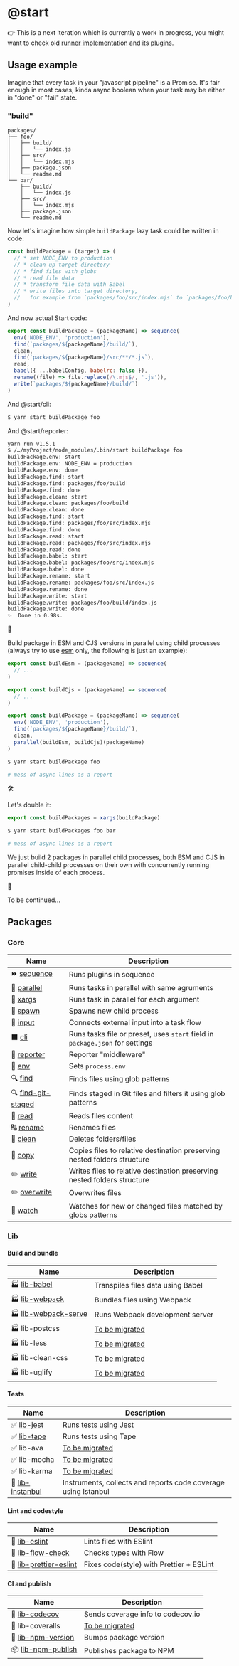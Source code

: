 # @start

👉 This is a next iteration which is currently a work in progress, you might want to check old [runner implementation](https://github.com/deepsweet/start/tree/old) and its [plugins](https://github.com/start-runner).

## Usage example

Imagine that every task in your "javascript pipeline" is a Promise. It's fair enough in most cases, kinda async boolean when your task may be either in "done" or "fail" state.

### "build"

```
packages/
├── foo/
│   ├── build/
│   │   └── index.js
│   ├── src/
│   │   └── index.mjs
│   ├── package.json
│   └── readme.md
└── bar/
    ├── build/
    │   └── index.js
    ├── src/
    │   └── index.mjs
    ├── package.json
    └── readme.md
```

Now let's imagine how simple `buildPackage` lazy task could be written in code:

```js
const buildPackage = (target) => (
  // * set NODE_ENV to production
  // * clean up target directory
  // * find files with globs
  // * read file data
  // * transform file data with Babel
  // * write files into target directory,
  //   for example from `packages/foo/src/index.mjs` to `packages/foo/build/index.js`
)
```

And now actual Start code:

```js
export const buildPackage = (packageName) => sequence(
  env('NODE_ENV', 'production'),
  find(`packages/${packageName}/build/`),
  clean,
  find(`packages/${packageName}/src/**/*.js`),
  read,
  babel({ ...babelConfig, babelrc: false }),
  rename((file) => file.replace(/\.mjs$/, '.js')),
  write(`packages/${packageName}/build/`)
)
```

And @start/cli:

```sh
$ yarn start buildPackage foo
```

And @start/reporter:

```sh
yarn run v1.5.1
$ /…/myProject/node_modules/.bin/start buildPackage foo
buildPackage.env: start
buildPackage.env: NODE_ENV = production
buildPackage.env: done
buildPackage.find: start
buildPackage.find: packages/foo/build
buildPackage.find: done
buildPackage.clean: start
buildPackage.clean: packages/foo/build
buildPackage.clean: done
buildPackage.find: start
buildPackage.find: packages/foo/src/index.mjs
buildPackage.find: done
buildPackage.read: start
buildPackage.read: packages/foo/src/index.mjs
buildPackage.read: done
buildPackage.babel: start
buildPackage.babel: packages/foo/src/index.mjs
buildPackage.babel: done
buildPackage.rename: start
buildPackage.rename: packages/foo/src/index.js
buildPackage.rename: done
buildPackage.write: start
buildPackage.write: packages/foo/build/index.js
buildPackage.write: done
✨  Done in 0.98s.
```

🤔

Build package in ESM and CJS versions in parallel using child processes (always try to use [esm](https://github.com/standard-things/esm) only, the following is just an example):


```js
export const buildEsm = (packageName) => sequence(
  // ...
)

export const buildCjs = (packageName) => sequence(
  // ...
)

export const buildPackage = (packageName) => sequence(
  env('NODE_ENV', 'production'),
  find(`packages/${packageName}/build/`),
  clean,
  parallel(buildEsm, buildCjs)(packageName)
)
```

```sh
$ yarn start buildPackage foo
```

```sh
# mess of async lines as a report
```

🛠

Let's double it:

```js
export const buildPackages = xargs(buildPackage)
```

```sh
$ yarn start buildPackages foo bar
```

```sh
# mess of async lines as a report
```

We just build 2 packages in parallel child processes, both ESM and CJS in parallel child-child processes on their own with concurrently running promises inside of each process.

🛫

To be continued…

<!--
Run `prettier-eslint` to fix all the files in parallel:

```js
export const fixFile = (file) => task(
  input(file),
  read,
  prettierEslint(),
  overwrite
)

export const fix = () => task(
  find(`packages/${packageName}/src/**/*.js`),
  xargs(fixFile, { workers: 4 })
)
```

```sh
$ yarn start fix
``` -->

## Packages

### Core

| Name                                           | Description                                                                  |
| ---------------------------------------------- | ---------------------------------------------------------------------------- |
| ⏩ [sequence](packages/sequence)               | Runs plugins in sequence                                                     |
| 🔀 [parallel](packages/parallel)               | Runs tasks in parallel with same agruments                                   |
| 🔂 [xargs](packages/xargs)                     | Runs task in parallel for each argument                                      |
| 🐣 [spawn](packages/spawn)                     | Spawns new child process                                                     |
| 🔌 [input](packages/input)                     | Connects external input into a task flow                                     |
| ⬛️ [cli](packages/cli)                        | Runs tasks file or preset, uses `start` field in `package.json` for settings |
| 📄 [reporter](packages/reporter)               | Reporter "middleware"                                                        |
| 👔 [env](packages/env)                         | Sets `process.env`                                                           |
| 🔍 [find](packages/find)                       | Finds files using glob patterns                                              |
| 🔍 [find-git-staged](packages/find-git-staged) | Finds staged in Git files and filters it using glob patterns                 |
| 📖 [read](packages/read)                       | Reads files content                                                          |
| 🔠 [rename](packages/rename)                   | Renames files                                                                |
| 🚽 [clean](packages/clean)                     | Deletes folders/files                                                        |
| 👯 [copy](packages/copy)                       | Copies files to relative destination preserving nested folders structure     |
| ✏️ [write](packages/write)                     | Writes files to relative destination preserving nested folders structure     |
| ✏️ [overwrite](packages/lib/overwrite)         | Overwrites files                                                             |
| 👀 [watch](packages/watch)                     | Watches for new or changed files matched by globs patterns                   |

### Lib

#### Build and bundle

| Name                                               | Description                                                 |
| -------------------------------------------------- | ----------------------------------------------------------- |
| 🏭 [lib-babel](packages/lib/babel)                 | Transpiles files data using Babel                           |
| 🏭 [lib-webpack](packages/lib/webpack)             | Bundles files using Webpack                                 |
| 🏭 [lib-webpack-serve](packages/lib/webpack-serve) | Runs Webpack development server                             |
| 🏭 lib-postcss                                     | [To be migrated](https://github.com/start-runner/postcss)   |
| 🏭 lib-less                                        | [To be migrated](https://github.com/start-runner/less)      |
| 🏭 lib-clean-css                                   | [To be migrated](https://github.com/start-runner/clean-css) |
| 🏭 lib-uglify                                      | [To be migrated](https://github.com/start-runner/uglify)    |

#### Tests

| Name                                      | Description                                                    |
| ----------------------------------------- | -------------------------------------------------------------- |
| ✅ [lib-jest](packages/lib/jest)          | Runs tests using Jest                                          |
| ✅ [lib-tape](packages/lib/tape)          | Runs tests using Tape                                          |
| ✅ lib-ava                                | [To be migrated](https://github.com/start-runner/ava)          |
| ✅ lib-mocha                              | [To be migrated](https://github.com/start-runner/mocha)        |
| ✅ lib-karma                              | [To be migrated](https://github.com/start-runner/karma)        |
| 💯 [lib-instanbul](packages/lib/istanbul) | Instruments, collects and reports code coverage using Istanbul |

#### Lint and codestyle

| Name                                                   | Description                              |
| ------------------------------------------------------ | ---------------------------------------- |
| 🚷 [lib-eslint](packages/lib/eslint)                   | Lints files with ESlint                  |
| 🚷 [lib-flow-check](packages/lib/flow-check)           | Checks types with Flow                   |
| 💄 [lib-prettier-eslint](packages/lib/prettier-eslint) | Fixes code(style) with Prettier + ESLint |

#### CI and publish

| Name                                           | Description                                                 |
| ---------------------------------------------- | ----------------------------------------------------------- |
| 💯 [lib-codecov](packages/lib/codecov)         | Sends coverage info to codecov.io                           |
| 💯 lib-coveralls                               | [To be migrated](https://github.com/start-runner/coveralls) |
| 🔢 [lib-npm-version](packages/lib/npm-version) | Bumps package version                                       |
| 📦 [lib-npm-publish](packages/lib/npm-publish) | Publishes package to NPM                                    |
